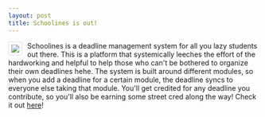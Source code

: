 ```yaml
---
layout: post
title: Schoolines is out!
---
```


<img style="max-height: 200px; float: left; border: 1px solid #ddd; border-radius: 4px; padding: 5px; margin-right: 10px" src="{{ site.url }}/images/bgbanner-long.png"> 

Schoolines is a deadline management system for all you lazy students out there. This is a platform that systemically leeches the effort of the hardworking and helpful to help those who can't be bothered to organize their own deadlines hehe. The system is built around different modules, so when you add a deadline for a certain module, the deadline syncs to everyone else taking that module. You'll get credited for any deadline you contribute, so you'll also be earning some street cred along the way! Check it out [here](https://schoolines.com/)! 


